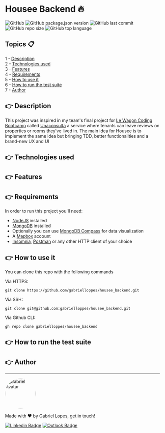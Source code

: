 # **Housee Backend** :fire:

![GitHub](https://img.shields.io/github/license/gabrielloppes/housee_backend?style=for-the-badge)
![GitHub package.json version](https://img.shields.io/github/package-json/v/gabrielloppes/housee_backend?style=for-the-badge)
![GitHub last commit](https://img.shields.io/github/last-commit/gabrielloppes/housee_backend?style=for-the-badge)
![GitHub repo size](https://img.shields.io/github/repo-size/gabrielloppes/housee_backend?style=for-the-badge)
![GitHub top language](https://img.shields.io/github/languages/top/gabrielloppes/housee_backend?style=for-the-badge)

## **Topics** :clipboard:

1 - [Description](#point_right-description)<br>
2 - [Technologies used](#point_right-technologies-used)<br>
3 - [Features](#point_right-features)<br>
4 - [Requirements](#point_right-requirements)<br>
5 - [How to use it](#point_right-how-to-use-it)<br>
6 - [How to run the test suite](#point_right-how-to-run-the-test-suite)<br>
7 - [Author](#point_right-author)

## :point_right: **Description**
This project was inspired in my team's final project for [Le Wagon Coding Bootcamp](https://www.lewagon.com) called [Unaconsulta](https://github.com/mamuh/unaconsulta) a service where tenants can leave reviews on properties or rooms they've lived in. The main idea for Housee is to implement the same idea but bringing TDD, better functionalities and a brand-new UX and UI

## :point_right: **Technologies used**

## :point_right: **Features**

## :point_right: **Requirements**

In order to run this project you'll need:
 - [NodeJS](https://nodejs.org/en/) installed
 - [MongoDB]() installed
 - Optionally you can use [MongoDB Compass](https://www.mongodb.com/products/compass) for data visualization
 - A [Mapbox](https://www.mapbox.com/) account
 - [Insomnia](https://insomnia.rest/download), [Postman](https://www.postman.com/) or any other HTTP client of your choice

## :point_right: **How to use it**

You can clone this repo with the following commands

Via HTTPS:

``git clone https://github.com/gabrielloppes/housee_backend.git``

Via SSH:

``git clone git@github.com:gabrielloppes/housee_backend.git``

Via Github CLI:

``gh repo clone gabrielloppes/housee_backend``

## :point_right: **How to run the test suite**

## :point_right: **Author**

---

<img style="border-radius: 50%;" width="100px" alt="Gabriel Avatar" src="https://avatars.githubusercontent.com/u/36803487?v=4" /><br/>

Made with :heart: by Gabriel Lopes, get in touch!

[![Linkedin Badge](https://img.shields.io/badge/-Linkedin-blue?style=for-the-badge&logo=linkedin&link=https://linkedin.com/in/gabriellopees)](https://linkedin.com/in/gabriellopees) [![Outlook Badge](https://img.shields.io/badge/-Outlook-informational?style=for-the-badge&logo=microsoft-outlook&link=mailto:gabriellopees@hotmail.com)](mailto:gabriellopees@hotmail.com)
